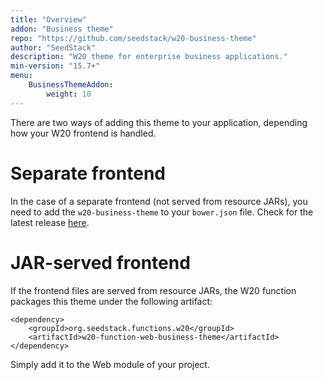 ```yaml
---
title: "Overview"
addon: "Business theme"
repo: "https://github.com/seedstack/w20-business-theme"
author: "SeedStack"
description: "W20 theme for enterprise business applications."  
min-version: "15.7+"
menu:
    BusinessThemeAddon:
        weight: 10
---
```


There are two ways of adding this theme to your application, depending how your W20 frontend is handled.

# Separate frontend

In the case of a separate frontend (not served from resource JARs), you need to add the `w20-business-theme` to your 
`bower.json` file. Check for the latest release [here](https://github.com/seedstack/w20-business-theme/releases).

# JAR-served frontend

If the frontend files are served from resource JARs, the W20 function packages this theme under the following artifact:
 
    <dependency>
        <groupId>org.seedstack.functions.w20</groupId>
        <artifactId>w20-function-web-business-theme</artifactId>
    </dependency>

Simply add it to the Web module of your project.